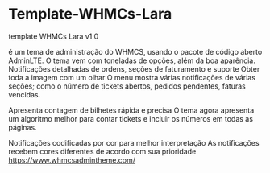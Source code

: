 # Template-WHMCs-Lara
template WHMCs Lara v1.0 

é um tema de administração do WHMCS, usando o pacote de código aberto AdminLTE. O tema vem com toneladas de opções, além da boa aparência.
Notificações detalhadas de ordens, seções de faturamento e suporte
 Obter toda a imagem com um olhar
O menu mostra várias notificações de várias seções; como o número de tickets abertos, pedidos pendentes, faturas vencidas.

 Apresenta contagem de bilhetes rápida e precisa
O tema agora apresenta um algoritmo melhor para contar tickets e incluir os números em todas as páginas.

 Notificações codificadas por cor para melhor interpretação
As notificações recebem cores diferentes de acordo com sua prioridade
https://www.whmcsadmintheme.com/

